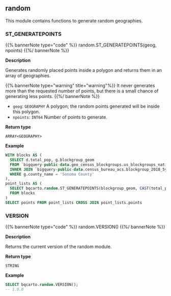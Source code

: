 ## random

<div class="badge advanced"></div>

This module contains functions to generate random geographies.

### ST_GENERATEPOINTS

{{% bannerNote type="code" %}}
random.ST_GENERATEPOINTS(geog, npoints)
{{%/ bannerNote %}}

**Description**

Generates randomly placed points inside a polygon and returns them in an array of geographies.

{{% bannerNote type="warning" title="warning"%}}
It never generates more than the requested number of points, but there is a small chance of generating less points.
{{%/ bannerNote %}}

* `geog`: `GEOGRAPHY` A polygon; the random points generated will be inside this polygon.
* `npoints`: `INT64` Number of points to generate.

**Return type**

`ARRAY<GEOGRAPHY>`

**Example**

```sql
WITH blocks AS (
  SELECT d.total_pop, g.blockgroup_geom
  FROM `bigquery-public-data.geo_census_blockgroups.us_blockgroups_national` AS g
  INNER JOIN `bigquery-public-data.census_bureau_acs.blockgroup_2018_5yr` AS d ON g.geo_id = d.geo_id
  WHERE g.county_name = 'Sonoma County'
),
point_lists AS (
  SELECT bqcarto.random.ST_GENERATEPOINTS(blockgroup_geom, CAST(total_pop AS INT64)) AS points
  FROM blocks
)
SELECT points FROM point_lists CROSS JOIN point_lists.points
```

### VERSION

{{% bannerNote type="code" %}}
random.VERSION()
{{%/ bannerNote %}}

**Description**

Returns the current version of the random module.

**Return type**

`STRING`

**Example**

```sql
SELECT bqcarto.random.VERSION();
-- 1.0.0
```